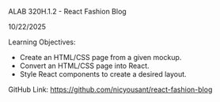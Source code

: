 ALAB 320H.1.2 - React Fashion Blog

10/22/2025

Learning Objectives:

- Create an HTML/CSS page from a given mockup.
- Convert an HTML/CSS page into React.
- Style React components to create a desired layout.


GitHub Link: https://github.com/nicyousant/react-fashion-blog